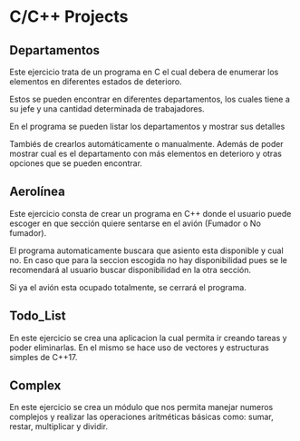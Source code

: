 # C/C++ Projects

## Departamentos
Este ejercicio trata de un programa en C el cual debera de enumerar los elementos en diferentes estados de deterioro.

Estos se pueden encontrar en diferentes departamentos, los cuales tiene a su jefe y una cantidad determinada de 
trabajadores.

En el programa se pueden listar los departamentos y mostrar sus detalles

Tambiés de crearlos automáticamente o manualmente. Además de poder mostrar cual es el departamento con más elementos en
deterioro y otras opciones que se pueden encontrar.


## Aerolínea
Este ejercicio consta de crear un programa en C++ donde el usuario puede escoger en que sección quiere sentarse en el 
avión (Fumador o No fumador). 

El programa automaticamente buscara que asiento esta disponible y cual no. En caso que para la seccion escogida no hay 
disponibilidad pues se le recomendará al usuario buscar disponibilidad en la otra sección.

Si ya el avión esta ocupado totalmente, se cerrará el programa.

## Todo_List

En este ejercicio se crea una aplicacion la cual permita ir creando tareas y poder eliminarlas.
En el mismo se hace uso de vectores y estructuras simples de C++17.

## Complex

En este ejercicio se crea un módulo que nos permita manejar numeros complejos y realizar las operaciones aritméticas básicas como: sumar, restar, multiplicar y dividir.